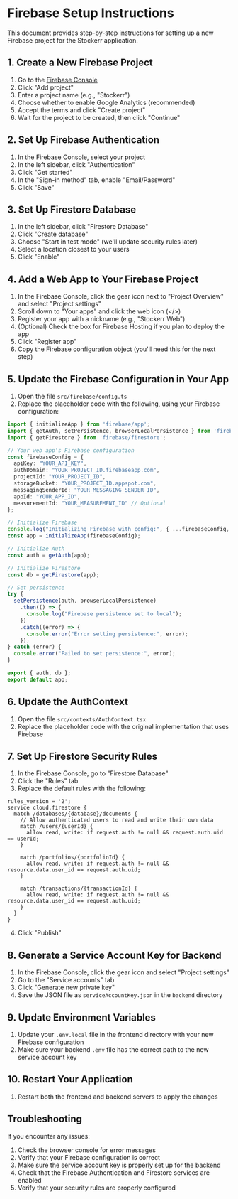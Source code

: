 # Firebase Setup Instructions

This document provides step-by-step instructions for setting up a new Firebase project for the Stockerr application.

## 1. Create a New Firebase Project

1. Go to the [Firebase Console](https://console.firebase.google.com/)
2. Click "Add project"
3. Enter a project name (e.g., "Stockerr")
4. Choose whether to enable Google Analytics (recommended)
5. Accept the terms and click "Create project"
6. Wait for the project to be created, then click "Continue"

## 2. Set Up Firebase Authentication

1. In the Firebase Console, select your project
2. In the left sidebar, click "Authentication"
3. Click "Get started"
4. In the "Sign-in method" tab, enable "Email/Password"
5. Click "Save"

## 3. Set Up Firestore Database

1. In the left sidebar, click "Firestore Database"
2. Click "Create database"
3. Choose "Start in test mode" (we'll update security rules later)
4. Select a location closest to your users
5. Click "Enable"

## 4. Add a Web App to Your Firebase Project

1. In the Firebase Console, click the gear icon next to "Project Overview" and select "Project settings"
2. Scroll down to "Your apps" and click the web icon (</>) 
3. Register your app with a nickname (e.g., "Stockerr Web")
4. (Optional) Check the box for Firebase Hosting if you plan to deploy the app
5. Click "Register app"
6. Copy the Firebase configuration object (you'll need this for the next step)

## 5. Update the Firebase Configuration in Your App

1. Open the file `src/firebase/config.ts`
2. Replace the placeholder code with the following, using your Firebase configuration:

```typescript
import { initializeApp } from 'firebase/app';
import { getAuth, setPersistence, browserLocalPersistence } from 'firebase/auth';
import { getFirestore } from 'firebase/firestore';

// Your web app's Firebase configuration
const firebaseConfig = {
  apiKey: "YOUR_API_KEY",
  authDomain: "YOUR_PROJECT_ID.firebaseapp.com",
  projectId: "YOUR_PROJECT_ID",
  storageBucket: "YOUR_PROJECT_ID.appspot.com",
  messagingSenderId: "YOUR_MESSAGING_SENDER_ID",
  appId: "YOUR_APP_ID",
  measurementId: "YOUR_MEASUREMENT_ID" // Optional
};

// Initialize Firebase
console.log("Initializing Firebase with config:", { ...firebaseConfig, apiKey: "HIDDEN" });
const app = initializeApp(firebaseConfig);

// Initialize Auth
const auth = getAuth(app);

// Initialize Firestore
const db = getFirestore(app);

// Set persistence
try {
  setPersistence(auth, browserLocalPersistence)
    .then(() => {
      console.log("Firebase persistence set to local");
    })
    .catch((error) => {
      console.error("Error setting persistence:", error);
    });
} catch (error) {
  console.error("Failed to set persistence:", error);
}

export { auth, db };
export default app;
```

## 6. Update the AuthContext

1. Open the file `src/contexts/AuthContext.tsx`
2. Replace the placeholder code with the original implementation that uses Firebase

## 7. Set Up Firestore Security Rules

1. In the Firebase Console, go to "Firestore Database"
2. Click the "Rules" tab
3. Replace the default rules with the following:

```
rules_version = '2';
service cloud.firestore {
  match /databases/{database}/documents {
    // Allow authenticated users to read and write their own data
    match /users/{userId} {
      allow read, write: if request.auth != null && request.auth.uid == userId;
    }
    
    match /portfolios/{portfolioId} {
      allow read, write: if request.auth != null && resource.data.user_id == request.auth.uid;
    }
    
    match /transactions/{transactionId} {
      allow read, write: if request.auth != null && resource.data.user_id == request.auth.uid;
    }
  }
}
```

4. Click "Publish"

## 8. Generate a Service Account Key for Backend

1. In the Firebase Console, click the gear icon and select "Project settings"
2. Go to the "Service accounts" tab
3. Click "Generate new private key"
4. Save the JSON file as `serviceAccountKey.json` in the `backend` directory

## 9. Update Environment Variables

1. Update your `.env.local` file in the frontend directory with your new Firebase configuration
2. Make sure your backend `.env` file has the correct path to the new service account key

## 10. Restart Your Application

1. Restart both the frontend and backend servers to apply the changes

## Troubleshooting

If you encounter any issues:

1. Check the browser console for error messages
2. Verify that your Firebase configuration is correct
3. Make sure the service account key is properly set up for the backend
4. Check that the Firebase Authentication and Firestore services are enabled
5. Verify that your security rules are properly configured 
